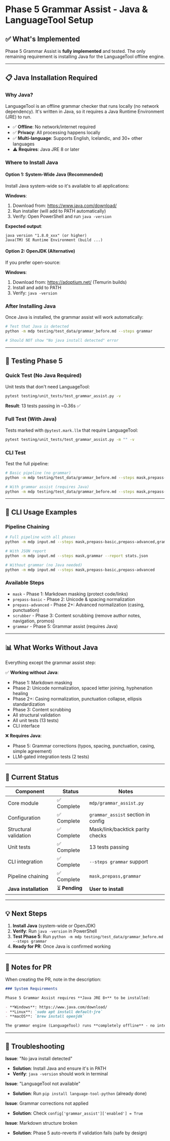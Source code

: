 # Phase 5 Grammar Assist - Java & LanguageTool Setup

## ✅ What's Implemented

Phase 5 Grammar Assist is **fully implemented** and tested. The only remaining requirement is installing Java for the LanguageTool offline engine.

---

## 📋 Java Installation Required

### Why Java?

LanguageTool is an offline grammar checker that runs locally (no network dependency). It's written in Java, so it requires a Java Runtime Environment (JRE) to run.

- ✅ **Offline**: No network/internet required
- ✅ **Privacy**: All processing happens locally
- ✅ **Multi-language**: Supports English, Icelandic, and 30+ other languages
- ⚠️ **Requires**: Java JRE 8 or later

### Where to Install Java

#### Option 1: System-Wide Java (Recommended)

Install Java system-wide so it's available to all applications:

**Windows**:
1. Download from: https://www.java.com/download/
2. Run installer (will add to PATH automatically)
3. Verify: Open PowerShell and run `java -version`

**Expected output**:
```
java version "1.8.0_xxx" (or higher)
Java(TM) SE Runtime Environment (build ...)
```

#### Option 2: OpenJDK (Alternative)

If you prefer open-source:

**Windows**:
1. Download from: https://adoptium.net/ (Temurin builds)
2. Install and add to PATH
3. Verify: `java -version`

### After Installing Java

Once Java is installed, the grammar assist will work automatically:

```bash
# Test that Java is detected
python -m mdp testing/test_data/grammar_before.md --steps grammar

# Should NOT show "No java install detected" error
```

---

## 🧪 Testing Phase 5

### Quick Test (No Java Required)

Unit tests that don't need LanguageTool:
```bash
pytest testing/unit_tests/test_grammar_assist.py -v
```

**Result**: 13 tests passing in ~0.36s ✅

### Full Test (With Java)

Tests marked with `@pytest.mark.llm` that require LanguageTool:
```bash
pytest testing/unit_tests/test_grammar_assist.py -m "" -v
```

### CLI Test

Test the full pipeline:
```bash
# Basic pipeline (no grammar)
python -m mdp testing/test_data/grammar_before.md --steps mask,prepass-basic

# With grammar assist (requires Java)
python -m mdp testing/test_data/grammar_before.md --steps mask,prepass-basic,grammar -o output.md
```

---

## 🚀 CLI Usage Examples

### Pipeline Chaining

```bash
# Full pipeline with all phases
python -m mdp input.md --steps mask,prepass-basic,prepass-advanced,grammar -o output.md

# With JSON report
python -m mdp input.md --steps mask,grammar --report stats.json

# Without grammar (no Java needed)
python -m mdp input.md --steps mask,prepass-basic,prepass-advanced
```

### Available Steps

- `mask` - Phase 1: Markdown masking (protect code/links)
- `prepass-basic` - Phase 2: Unicode & spacing normalization
- `prepass-advanced` - Phase 2+: Advanced normalization (casing, punctuation)
- `scrubber` - Phase 3: Content scrubbing (remove author notes, navigation, promos)
- `grammar` - Phase 5: Grammar assist (requires Java)

---

## 📊 What Works Without Java

Everything except the grammar assist step:

✅ **Working without Java**:
- Phase 1: Markdown masking
- Phase 2: Unicode normalization, spaced letter joining, hyphenation healing
- Phase 2+: Casing normalization, punctuation collapse, ellipsis standardization
- Phase 3: Content scrubbing
- All structural validation
- All unit tests (13 tests)
- CLI interface

❌ **Requires Java**:
- Phase 5: Grammar corrections (typos, spacing, punctuation, casing, simple agreement)
- LLM-gated integration tests (2 tests)

---

## 🎯 Current Status

| Component | Status | Notes |
|-----------|--------|-------|
| Core module | ✅ Complete | `mdp/grammar_assist.py` |
| Configuration | ✅ Complete | `grammar_assist` section in config |
| Structural validation | ✅ Complete | Mask/link/backtick parity checks |
| Unit tests | ✅ Complete | 13 tests passing |
| CLI integration | ✅ Complete | `--steps grammar` support |
| Pipeline chaining | ✅ Complete | `mask,prepass,grammar` |
| **Java installation** | ⏳ **Pending** | **User to install** |

---

## 💡 Next Steps

1. **Install Java** (system-wide or OpenJDK)
2. **Verify**: Run `java -version` in PowerShell
3. **Test Phase 5**: Run `python -m mdp testing/test_data/grammar_before.md --steps grammar`
4. **Ready for PR**: Once Java is confirmed working

---

## 📝 Notes for PR

When creating the PR, note in the description:

```markdown
### System Requirements

Phase 5 Grammar Assist requires **Java JRE 8+** to be installed:

- **Windows**: https://www.java.com/download/
- **Linux**: `sudo apt install default-jre`
- **macOS**: `brew install openjdk`

The grammar engine (LanguageTool) runs **completely offline** - no internet/network required.
```

---

## 🔧 Troubleshooting

**Issue**: "No java install detected"
- **Solution**: Install Java and ensure it's in PATH
- **Verify**: `java -version` should work in terminal

**Issue**: "LanguageTool not available"
- **Solution**: Run `pip install language-tool-python` (already done)

**Issue**: Grammar corrections not applied
- **Solution**: Check `config['grammar_assist']['enabled'] = True`

**Issue**: Markdown structure broken
- **Solution**: Phase 5 auto-reverts if validation fails (safe by design)
